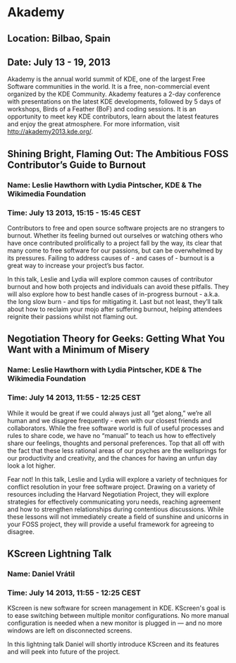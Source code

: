 # Akademy
## Location: Bilbao, Spain
## Date: July 13 - 19, 2013

Akademy is the annual world summit of KDE, one of the largest Free Software communities in the world. It is a free, non-commercial event organized by the KDE Community. Akademy features a 2-day conference with presentations on the latest KDE developments, followed by 5 days of workshops, Birds of a Feather (BoF) and coding sessions. It is an opportunity to meet key KDE contributors, learn about the latest features and enjoy the great atmosphere. For more information, visit <http://akademy2013.kde.org/>.

## Shining Bright, Flaming Out: The Ambitious FOSS Contributor’s Guide to Burnout
### Name: Leslie Hawthorn with Lydia Pintscher, KDE & The Wikimedia Foundation
### Time: July 13 2013, 15:15 - 15:45 CEST

Contributors to free and open source software projects are no strangers to burnout. Whether its feeling burned out ourselves or watching others who have once contributed prolifically to a project fall by the way, its clear that many come to free software for our passions, but can be overwhelmed by its pressures. Failing to address causes of - and cases of - burnout is a great way to increase your project’s bus factor.

In this talk, Leslie and Lydia will explore common causes of contributor burnout and how both projects and individuals can avoid these pitfalls. They will also explore how to best handle cases of in-progress burnout - a.k.a. the long slow burn - and tips for mitigating it. Last but not least, they’ll talk about how to reclaim your mojo after suffering burnout, helping attendees reignite their passions whilst not flaming out.


## Negotiation Theory for Geeks: Getting What You Want with a Minimum of Misery
### Name: Leslie Hawthorn with Lydia Pintscher, KDE & The Wikimedia Foundation
### Time: July 14 2013, 11:55 - 12:25 CEST

While it would be great if we could always just all “get along,” we’re all human and we disagree frequently - even with our closest friends and collaborators. While the free software world is full of useful processes and rules to share code, we have no “manual” to teach us how to effectively share our feelings, thoughts and personal preferences. Top that all off with the fact that these less rational areas of our psyches are the wellsprings for our productivity and creativity, and the chances for having an unfun day look a lot higher.

Fear not! In this talk, Leslie and Lydia will explore a variety of techniques for conflict resolution in your free software project. Drawing on a variety of resources including the Harvard Negotiation Project, they will explore strategies for effectively communicating yoru needs, reaching agreement and how to strengthen relationships during contentious discussions. While these lessons will not immediately create a field of sunshine and unicorns in your FOSS project, they will provide a useful framework for agreeing to disagree.


## KScreen Lightning Talk
### Name: Daniel Vrátil
### Time: July 14 2013, 11:55 - 12:25 CEST

KScreen is new software for screen management in KDE. KScreen's goal is to ease switching between multiple monitor configurations. No more manual configuration is needed when a new monitor is plugged in — and no more windows are left on disconnected screens.

In this lightning talk Daniel will shortly introduce KScreen and its features and will peek into future of the project.
